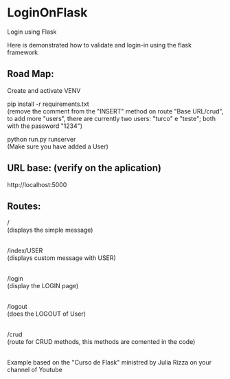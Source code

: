 # LoginOnFlask
Login using Flask

Here is demonstrated how to validate and login-in using the flask framework

## Road Map:

Create and activate VENV

pip install -r requirements.txt<br>
(remove the comment from the "INSERT" method on route "Base URL/crud", to add more "users",
there are currently two users: "turco" e "teste"; both with the password "1234") 

python run.py runserver<br>
(Make sure you have added a User)

## URL base: (verify on the aplication)
http://localhost:5000

## Routes:
/<br>
(displays the simple message)<br><br>

/index/USER<br>
(displays custom message with USER)<br><br>

/login<br>
(display the LOGIN page)<br><br>

/logout<br>
(does the LOGOUT of User)<br><br>

/crud<Br>
(route for CRUD methods, this methods are comented in the code)<br><br>

Example based on the "Curso de Flask" ministred by Julia Rizza 
on your channel of Youtube

